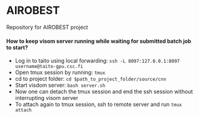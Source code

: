 # AIROBEST
Repository for AIROBEST project

#### How to keep visom server running while waiting for submitted batch job to start?
- Log in to taito using local forwarding: `ssh -L 8097:127.0.0.1:8097 username@taito-gpu.csc.fi`
- Open tmux session by running: `tmux`
- cd to project folder: `cd $path_to_project_folder/source/cnn`
- Start visdom server: `bash server.sh`
- Now one can detach the tmux session and end the ssh session without interrupting visom server
- To attach again to tmux session, ssh to remote server and run `tmux attach`
